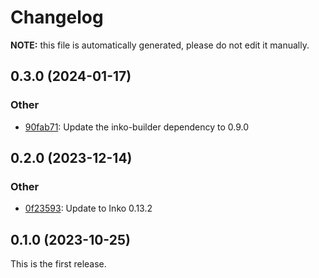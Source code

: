 # Changelog

**NOTE:** this file is automatically generated, please do not edit it manually.

## 0.3.0 (2024-01-17)

### Other

- [90fab71](https://github.com/yorickpeterse/inko-syntax/commit/90fab715c6b1dedaf399153e1cf104a67ad7b886): Update the inko-builder dependency to 0.9.0

## 0.2.0 (2023-12-14)

### Other

- [0f23593](https://github.com/yorickpeterse/inko-syntax/commit/0f23593a1ffa602226caec5d70d54e032c6b168b): Update to Inko 0.13.2

## 0.1.0 (2023-10-25)

This is the first release.

